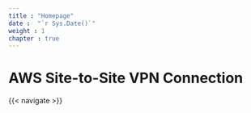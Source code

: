 ```yaml
---
title : "Homepage"
date :  "`r Sys.Date()`" 
weight : 1 
chapter : true
---
```


# AWS Site-to-Site VPN Connection
{{< navigate >}}



